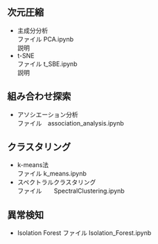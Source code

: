 ## 次元圧縮  
* 主成分分析  
ファイル PCA.ipynb  
説明  
* t-SNE  
ファイル t_SBE.ipynb  
説明

## 組み合わせ探索  
* アソシエーション分析  
ファイル　association_analysis.ipynb

## クラスタリング
* k-means法  
ファイル k_means.ipynb
* スペクトラルクラスタリング  
ファイル　　SpectralClustering.ipynb

## 異常検知 
* Isolation Forest
ファイル Isolation_Forest.ipynb
